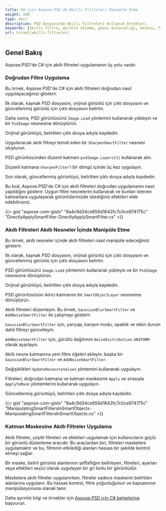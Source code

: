 ```yaml
---
title: С# için Aspose.PSD'de Akıllı Filtreleri Manipüle Etme
weight: 100
type: docs
description: PSD Dosyasında Akıllı Filtreleri Kullanım Örnekleri
keywords: [akıllı filtre, gürültü ekleme, gauss bulanıklığı, keskin, filtre, psd filtresi, psd api, C#, csharp, kod örneği]
url: tr/net/akilli-filtreler/
---
```


## Genel Bakış

Aspose.PSD'de C# için akıllı filtreleri uygulamanın üç yolu vardır.

### Doğrudan Filtre Uygulama

Bu örnek, Aspose.PSD'de C# için akıllı filtreleri doğrudan nasıl uygulayacağınızı gösterir.

İlk olarak, kaynak PSD dosyasını, orijinal görüntü için çıktı dosyasını ve güncellenmiş görüntü için çıktı dosyasını belirtin.

Daha sonra, PSD görüntüsünü `Image.Load` yöntemini kullanarak yükleyin ve bir `PsdImage` nesnesine dönüştürün.

Orijinal görüntüyü, belirtilen çıktı dosya adıyla kaydedin.

Uygulanacak akıllı filtreyi temsil eden bir `SharpenSmartFilter` nesnesi oluşturun.

PSD görüntüsünden düzenli katmanı `psdImage.Layers[1]` kullanarak alın.

Düzenli katmana `sharpenFilter`'ı bir döngü içinde üç kez uygulayın.

Son olarak, güncellenmiş görüntüyü, belirtilen çıktı dosya adıyla kaydedin.

Bu kod, Aspose.PSD'de C# için akıllı filtreleri doğrudan uygulamanın nasıl yapıldığını gösterir. Uygun filtre nesnelerini kullanarak ve bunları istenen katmanlara uygulayarak görüntülerinizde istediğiniz efektleri elde edebilirsiniz.

{{< gist "aspose-com-gists" "8a4c9d34ce856d1642fc7c0ce974175c" "DirectlyApplySmartFilter-DirectlyApplySmartFilter.cs" >}}

### Akıllı Filtreleri Akıllı Nesneler İçinde Manipüle Etme

Bu örnek, akıllı nesneler içinde akıllı filtreleri nasıl manipüle edeceğinizi gösterir.

İlk olarak, kaynak PSD dosyasını, orijinal görüntü için çıktı dosyasını ve güncellenmiş görüntü için çıktı dosyasını belirtin.

PSD görüntüsünü `Image.Load` yöntemini kullanarak yükleyin ve bir `PsdImage` nesnesine dönüştürün.

Orijinal görüntüyü, belirtilen çıktı dosya adıyla kaydedin.

PSD görüntüsünün ikinci katmanını bir `SmartObjectLayer` nesnesine dönüştürün.

Akıllı filtreleri düzenleyin. Bu örnek, `GaussianBlurSmartFilter` ve `AddNoiseSmartFilter` ile çalışmayı gösterir.

`GaussianBlurSmartFilter` için, yarıçap, karışım modu, opaklık ve etkin durum dahil filtreyi güncelleyin.

`AddNoiseSmartFilter` için, gürültü dağılımını `NoiseDistribution.UNIFORM` olarak ayarlayın.

Akıllı nesne katmanına yeni filtre öğeleri ekleyin: başka bir `GaussianBlurSmartFilter` ve `AddNoiseSmartFilter`.

Değişiklikleri `UpdateResourceValues` yöntemini kullanarak uygulayın.

Filtreleri, doğrudan katmana ve katman maskesine `Apply` ve sırasıyla `ApplyToMask` yöntemlerini kullanarak uygulayın.

Güncellenmiş görüntüyü, belirtilen çıktı dosya adıyla kaydedin.

{{< gist "aspose-com-gists" "8a4c9d34ce856d1642fc7c0ce974175c" "ManipulatingSmartFiltersInSmartObjects-ManipulatingSmartFiltersInSmartObjects.cs" >}}

### Katman Maskesine Akıllı Filtreler Uygulama

Akıllı filtreler, çeşitli filtreleri ve efektleri uygulamak için kullanıcıların güçlü bir görüntü düzenleme aracıdır. Bu araçlardan biri, filtreleri maskelere uygulamaktır ve bu, filtrenin etkilediği alanları hassas bir şekilde kontrol etmeyi sağlar.

Bir maske, belirli görüntü alanlarının şeffaflığını belirleyen, filtreleri, ayarları veya efektleri seçici olarak uygulayan bir gri tonlu bir görüntüdür.

Maskelere akıllı filtreler uygulanırken, filtreler sadece maskenin belirtilen alanlarına uygulanır. Bu hassas kontrol, filtre yoğunluğunun ve kapsamının manipülasyonuna olanak tanır.

Daha ayrıntılı bilgi ve örnekler için [Aspose.PSD için C# belgelerine](https://docs.aspose.com/psd/net/) başvurun.

